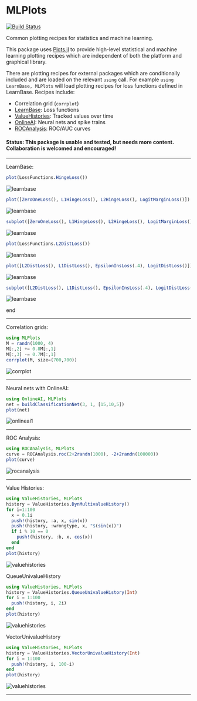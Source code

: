 # MLPlots

[![Build Status](https://travis-ci.org/JuliaML/MLPlots.jl.svg?branch=master)](https://travis-ci.org/JuliaML/MLPlots.jl)

Common plotting recipes for statistics and machine learning.

This package uses [Plots.jl](https://github.com/tbreloff/Plots.jl) to provide high-level statistical and machine learning plotting
recipes which are independent of both the platform and graphical library.

There are plotting recipes for external packages which are conditionally included and are loaded on the relevant `using` call.
For example `using LearnBase, MLPlots` will load plotting recipes for loss functions defined in LearnBase.  Recipes include:

- Correlation grid (`corrplot`)
- [LearnBase](https://github.com/Evizero/LearnBase.jl): Loss functions
- [ValueHistories](https://github.com/JuliaML/ValueHistories.jl): Tracked values over time
- [OnlineAI](https://github.com/tbreloff/OnlineAI.jl): Neural nets and spike trains
- [ROCAnalysis](https://github.com/davidavdav/ROCAnalysis.jl): ROC/AUC curves

#### Status: This package is usable and tested, but needs more content.  Collaboration is welcomed and encouraged!

---

LearnBase:

```julia
plot(LossFunctions.HingeLoss())
```

![learnbase](test/refimg/learnbase1.png)

```julia
plot([ZeroOneLoss(), L1HingeLoss(), L2HingeLoss(), LogitMarginLoss()])
```

![learnbase](test/refimg/learnbase2.png)

```julia
subplot([ZeroOneLoss(), L1HingeLoss(), L2HingeLoss(), LogitMarginLoss()], size=(400,400))
```

![learnbase](test/refimg/learnbase3.png)

```julia
plot(LossFunctions.L2DistLoss())
```

![learnbase](test/refimg/learnbase4.png)

```julia
plot([L2DistLoss(), L1DistLoss(), EpsilonInsLoss(.4), LogitDistLoss()])
```

![learnbase](test/refimg/learnbase5.png)

```julia
subplot([L2DistLoss(), L1DistLoss(), EpsilonInsLoss(.4), LogitDistLoss()], size=(400,400))
```

![learnbase](test/refimg/learnbase6.png)

end

---

Correlation grids:

```julia
using MLPlots
M = randn(1000, 4)
M[:,2] += 0.8M[:,1]
M[:,3] -= 0.7M[:,1]
corrplot(M, size=(700,700))
```

![corrplot](test/refimg/corrplot.png)

---

Neural nets with OnlineAI:

```julia
using OnlineAI, MLPlots
net = buildClassificationNet(3, 1, [15,10,5])
plot(net)
```

![onlineai1](test/refimg/onlineai1.png)

---

ROC Analysis:

```julia
using ROCAnalysis, MLPlots
curve = ROCAnalysis.roc(2+2randn(1000), -2+2randn(100000))
plot(curve)
```

![rocanalysis](test/refimg/rocanalysis.png)

---

Value Histories:

```julia
using ValueHistories, MLPlots
history = ValueHistories.DynMultivalueHistory()
for i=1:100
  x = 0.1i
  push!(history, :a, x, sin(x))
  push!(history, :wrongtype, x, "$(sin(x))")
  if i % 10 == 0
    push!(history, :b, x, cos(x))
  end
end
plot(history)
```

![valuehistories](test/refimg/valuehistories1.png)

QueueUnivalueHistory

```julia
using ValueHistories, MLPlots
history = ValueHistories.QueueUnivalueHistory(Int)
for i = 1:100
  push!(history, i, 2i)
end
plot(history)
```

![valuehistories](test/refimg/valuehistories2.png)

VectorUnivalueHistory

```julia
using ValueHistories, MLPlots
history = ValueHistories.VectorUnivalueHistory(Int)
for i = 1:100
  push!(history, i, 100-i)
end
plot(history)
```

![valuehistories](test/refimg/valuehistories3.png)


---
